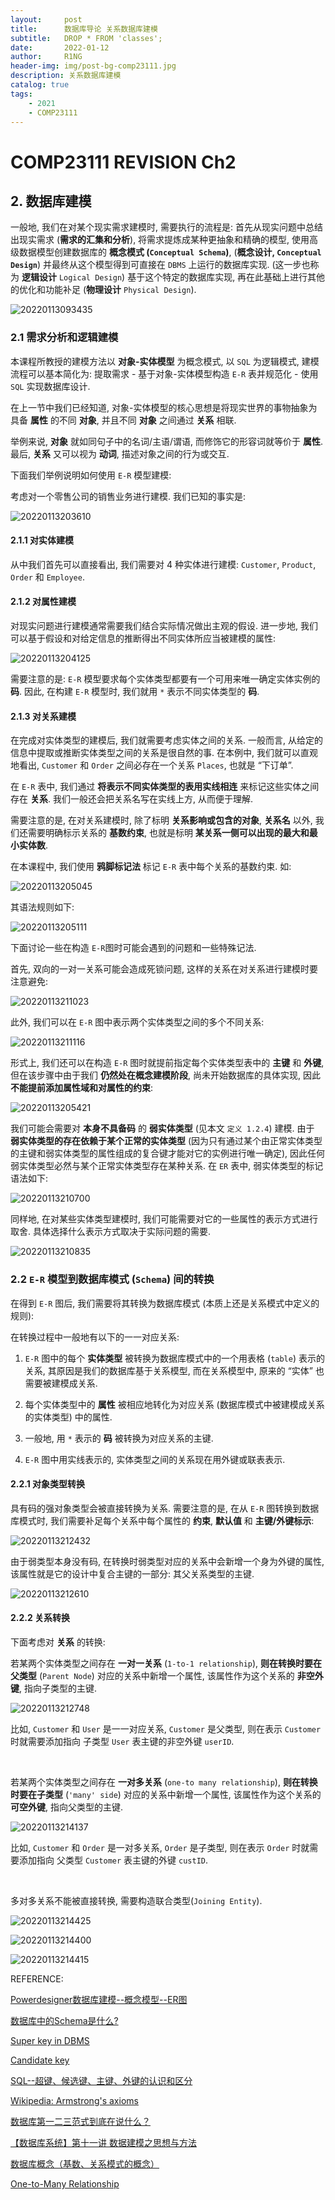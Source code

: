 ```yaml
---
layout:     post
title:      数据库导论 关系数据库建模
subtitle:   DROP * FROM 'classes';
date:       2022-01-12
author:     R1NG
header-img: img/post-bg-comp23111.jpg
description: 关系数据库建模
catalog: true
tags:
    - 2021
    - COMP23111
---
```



# COMP23111 REVISION Ch2

## 2. 数据库建模

一般地, 我们在对某个现实需求建模时, 需要执行的流程是: 首先从现实问题中总结出现实需求 (**需求的汇集和分析**), 将需求提炼成某种更抽象和精确的模型, 使用高级数据模型创建数据库的 **概念模式 (`Conceptual Schema`)**, (**概念设计, `Conceptual Design`**) 并最终从这个模型得到可直接在 `DBMS` 上运行的数据库实现. (这一步也称为 **逻辑设计** `Logical Design`) 基于这个特定的数据库实现, 再在此基础上进行其他的优化和功能补足 (**物理设计** `Physical Design`).

![20220113093435](https://cdn.jsdelivr.net/gh/KirisameR/KirisameR.github.io/img/blogpost_images/20220113093435.png)

### 2.1 需求分析和逻辑建模

本课程所教授的建模方法以 **对象-实体模型** 为概念模式, 以 `SQL` 为逻辑模式, 建模流程可以基本简化为: 提取需求 - 基于对象-实体模型构造 `E-R` 表并规范化 - 使用 `SQL` 实现数据库设计.

在上一节中我们已经知道, 对象-实体模型的核心思想是将现实世界的事物抽象为具备 **属性** 的不同 **对象**, 并且不同 **对象** 之间通过 **关系** 相联. 

举例来说, **对象** 就如同句子中的名词/主语/谓语, 而修饰它的形容词就等价于 **属性**. 最后, **关系** 又可以视为 **动词**, 描述对象之间的行为或交互.

下面我们举例说明如何使用 `E-R` 模型建模:

考虑对一个零售公司的销售业务进行建模. 我们已知的事实是:

![20220113203610](https://cdn.jsdelivr.net/gh/KirisameR/KirisameR.github.io/img/blogpost_images/20220113203610.png)

#### 2.1.1 对实体建模

从中我们首先可以直接看出, 我们需要对 $4$ 种实体进行建模: `Customer`, `Product`, `Order` 和 `Employee`.

#### 2.1.2 对属性建模

对现实问题进行建模通常需要我们结合实际情况做出主观的假设. 进一步地, 我们可以基于假设和对给定信息的推断得出不同实体所应当被建模的属性:

![20220113204125](https://cdn.jsdelivr.net/gh/KirisameR/KirisameR.github.io/img/blogpost_images/20220113204125.png)

需要注意的是: `E-R` 模型要求每个实体类型都要有一个可用来唯一确定实体实例的 **码**. 因此, 在构建 `E-R` 模型时, 我们就用 `*` 表示不同实体类型的 **码**.

#### 2.1.3 对关系建模

在完成对实体类型的建模后, 我们就需要考虑实体之间的关系. 一般而言, 从给定的信息中提取或推断实体类型之间的关系是很自然的事. 在本例中, 我们就可以直观地看出, `Customer` 和 `Order` 之间必存在一个关系 `Places`, 也就是 “下订单”.

在 `E-R` 表中, 我们通过 **将表示不同实体类型的表用实线相连** 来标记这些实体之间存在 **关系**. 我们一般还会把关系名写在实线上方, 从而便于理解.

需要注意的是, 在对关系建模时, 除了标明 **关系影响或包含的对象**, **关系名** 以外, 我们还需要明确标示关系的 **基数约束**, 也就是标明 **某关系一侧可以出现的最大和最小实体数**. 

在本课程中, 我们使用 **鸦脚标记法** 标记 `E-R` 表中每个关系的基数约束. 如:

![20220113205045](https://cdn.jsdelivr.net/gh/KirisameR/KirisameR.github.io/img/blogpost_images/20220113205045.png)

其语法规则如下:

![20220113205111](https://cdn.jsdelivr.net/gh/KirisameR/KirisameR.github.io/img/blogpost_images/20220113205111.png)

下面讨论一些在构造 `E-R`图时可能会遇到的问题和一些特殊记法. 

首先, 双向的一对一关系可能会造成死锁问题, 这样的关系在对关系进行建模时要注意避免:

![20220113211023](https://cdn.jsdelivr.net/gh/KirisameR/KirisameR.github.io/img/blogpost_images/20220113211023.png)

此外, 我们可以在 `E-R` 图中表示两个实体类型之间的多个不同关系:

![20220113211116](https://cdn.jsdelivr.net/gh/KirisameR/KirisameR.github.io/img/blogpost_images/20220113211116.png)

形式上, 我们还可以在构造 `E-R` 图时就提前指定每个实体类型表中的 **主键** 和 **外键**, 但在该步骤中由于我们 **仍然处在概念建模阶段**, 尚未开始数据库的具体实现, 因此 **不能提前添加属性域和对属性的约束**:

![20220113205421](https://cdn.jsdelivr.net/gh/KirisameR/KirisameR.github.io/img/blogpost_images/20220113205421.png)

我们可能会需要对 **本身不具备码** 的 **弱实体类型** (见本文 `定义 1.2.4`) 建模. 由于 **弱实体类型的存在依赖于某个正常的实体类型** (因为只有通过某个由正常实体类型的主键和弱实体类型的属性组成的复合键才能对它的实例进行唯一确定), 因此任何弱实体类型必然与某个正常实体类型存在某种关系. 在 `ER` 表中, 弱实体类型的标记语法如下:

![20220113210700](https://cdn.jsdelivr.net/gh/KirisameR/KirisameR.github.io/img/blogpost_images/20220113210700.png)

同样地, 在对某些实体类型建模时, 我们可能需要对它的一些属性的表示方式进行取舍. 具体选择什么表示方式取决于实际问题的需要.

![20220113210835](https://cdn.jsdelivr.net/gh/KirisameR/KirisameR.github.io/img/blogpost_images/20220113210835.png)

### 2.2 `E-R` 模型到数据库模式 (`Schema`) 间的转换

在得到 `E-R` 图后, 我们需要将其转换为数据库模式 (本质上还是关系模式中定义的规则):

在转换过程中一般地有以下的一一对应关系:

1. `E-R` 图中的每个 **实体类型** 被转换为数据库模式中的一个用表格 (`table`) 表示的关系, 其原因是我们的数据库基于关系模型, 而在关系模型中, 原来的 “实体” 也需要被建模成关系. 

2. 每个实体类型中的 **属性** 被相应地转化为对应关系 (数据库模式中被建模成关系的实体类型) 中的属性. 

3. 一般地, 用 `*` 表示的 **码** 被转换为对应关系的主键.

4. `E-R` 图中用实线表示的, 实体类型之间的关系现在用外键或联表表示.

#### 2.2.1 对象类型转换

具有码的强对象类型会被直接转换为关系. 需要注意的是, 在从 `E-R` 图转换到数据库模式时, 我们需要补足每个关系中每个属性的 **约束**, **默认值** 和 **主键/外键标示**:

![20220113212432](https://cdn.jsdelivr.net/gh/KirisameR/KirisameR.github.io/img/blogpost_images/20220113212432.png)

由于弱类型本身没有码, 在转换时弱类型对应的关系中会新增一个身为外键的属性, 该属性就是它的设计中复合主键的一部分: 其父关系类型的主键.

![20220113212610](https://cdn.jsdelivr.net/gh/KirisameR/KirisameR.github.io/img/blogpost_images/20220113212610.png)

#### 2.2.2 关系转换

下面考虑对 **关系** 的转换:

若某两个实体类型之间存在 **一对一关系** (`1-to-1 relationship`), **则在转换时要在父类型** (`Parent Node`) 对应的关系中新增一个属性, 该属性作为这个关系的 **非空外键**, 指向子类型的主键.

![20220113212748](https://cdn.jsdelivr.net/gh/KirisameR/KirisameR.github.io/img/blogpost_images/20220113212748.png)

比如, `Customer` 和 `User` 是一一对应关系, `Customer` 是父类型, 则在表示 `Customer` 时就需要添加指向 子类型 `User` 表主键的非空外键 `userID`.

<br>

若某两个实体类型之间存在 **一对多关系** (`one-to many relationship`), **则在转换时要在子类型** (`'many' side`) 对应的关系中新增一个属性, 该属性作为这个关系的 **可空外键**, 指向父类型的主键.

![20220113214137](https://cdn.jsdelivr.net/gh/KirisameR/KirisameR.github.io/img/blogpost_images/20220113214137.png)

比如, `Customer` 和 `Order` 是一对多关系, `Order` 是子类型, 则在表示 `Order` 时就需要添加指向 父类型 `Customer` 表主键的外键 `custID`.

<br>

多对多关系不能被直接转换, 需要构造联合类型(`Joining Entity`).

![20220113214425](https://cdn.jsdelivr.net/gh/KirisameR/KirisameR.github.io/img/blogpost_images/20220113214425.png)

![20220113214400](https://cdn.jsdelivr.net/gh/KirisameR/KirisameR.github.io/img/blogpost_images/20220113214400.png)

![20220113214415](https://cdn.jsdelivr.net/gh/KirisameR/KirisameR.github.io/img/blogpost_images/20220113214415.png)


REFERENCE:

[Powerdesigner数据库建模--概念模型--ER图](https://www.cnblogs.com/dekevin/archive/2012/07/18/2596745.html)

[数据库中的Schema是什么?](https://blog.csdn.net/u010429286/article/details/79022484)

[Super key in DBMS](https://beginnersbook.com/2015/04/super-key-in-dbms/)

[Candidate key](https://www.techopedia.com/definition/21/candidate-key)

[SQL--超键、候选键、主键、外键的认识和区分](https://blog.csdn.net/suguoliang/article/details/82844328)

[Wikipedia: Armstrong's axioms](https://en.wikipedia.org/wiki/Armstrong%27s_axioms)

[数据库第一二三范式到底在说什么？](https://zhuanlan.zhihu.com/p/20028672)

[【数据库系统】第十一讲 数据建模之思想与方法](https://blog.csdn.net/Swocky/article/details/105059674)

[数据库概念（基数、关系模式的概念）](https://blog.csdn.net/maxle/article/details/122006538)

[One-to-Many Relationship](https://www.techopedia.com/definition/25122/one-to-many-relationship)

